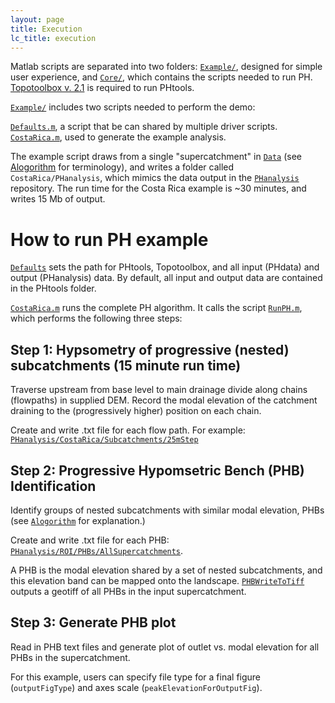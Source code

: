 ```yaml
---
layout: page
title: Execution
lc_title: execution
---
```


Matlab scripts are separated into two folders: [`Example/`](https://github.com/mcunningham917/PHtools/tree/master/Example), designed for simple user experience, and [`Core/`](https://github.com/mcunningham917/PHtools/tree/master/Core), which contains the scripts needed to run PH. [Topotoolbox v. 2.1](https://github.com/wschwanghart/topotoolbox) is required to run PHtools. 

[`Example/`](https://github.com/mcunningham917/PHtools/tree/master/Example) includes two scripts needed to perform the demo:

[`Defaults.m`](https://github.com/mcunningham917/PHtools/blob/master/Example/Defaults.m), a script that be can shared by multiple driver scripts. 
[`CostaRica.m`](https://github.com/mcunningham917/PHtools/blob/master/Example/CostaRica.m), used to generate the example analysis.

The example script draws from a single "supercatchment" in [`Data`](https://github.com/mcunningham917/PHtools/tree/master/Data/CostaRica/Supercatchments) (see [Alogorithm](https://mcunningham917.github.io/PHdoc/Method/) for terminology), and writes a folder called `CostaRica/PHanalysis`, which mimics the data output in the [`PHanalysis`](https://github.com/mcunningham917/PHanalysis) repository. The run time for the Costa Rica example is ~30 minutes, and writes 15 Mb of output. 

# How to run PH example

[`Defaults`](https://github.com/mcunningham917/PHtools/blob/master/Example/Defaults.m) sets the path for PHtools, Topotoolbox, and all input (PHdata) and output (PHanalysis) data. By default, all input and output data are contained in the PHtools folder. 

[`CostaRica.m`](https://github.com/mcunningham917/PHtools/blob/master/Example/CostaRica.m) runs the complete PH algorithm. It calls the script 
[`RunPH.m`](https://github.com/mcunningham917/PHtools/blob/master/Core/RunPH.m), which performs the following three steps:

## Step 1: Hypsometry of progressive (nested) subcatchments (15 minute run time)

Traverse upstream from base level to main drainage divide along chains (flowpaths) in supplied DEM. Record the modal elevation of the catchment draining to the (progressively higher) position on each chain. 

Create and write .txt file for each flow path. For example: [`PHanalysis/CostaRica/Subcatchments/25mStep`](https://github.com/mcunningham917/PHanalysis/tree/master/CostaRica/Subcatchments/25mStep)

## Step 2: Progressive Hypomsetric Bench (PHB) Identification

Identify groups of nested subcatchments with similar modal elevation, PHBs (see [`Alogorithm`](https://mcunningham917.github.io/PHdoc/Method/) for explanation.)

Create and write .txt file for each PHB: [`PHanalysis/ROI/PHBs/AllSupercatchments`](https://github.com/mcunningham917/PHanalysis/tree/master/CostaRica/PHBs/Cusum02_BenchLength3Steps/AllSupercatchments).

A PHB is the modal elevation shared by a set of nested subcatchments, and this elevation band can be mapped onto the landscape. [`PHBWriteToTiff`](https://github.com/mcunningham917/PHtools/blob/master/Core/WritePHBtoTiff.m) outputs a geotiff of all PHBs in the input supercatchment.


## Step 3: Generate PHB plot

Read in PHB text files and generate plot of outlet vs. modal elevation for all PHBs in the supercatchment.

For this example, users can specify file type for a final figure (`outputFigType`) and axes scale (`peakElevationForOutputFig`). 

